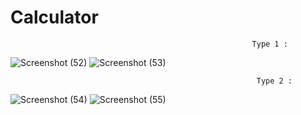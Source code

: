 # Calculator

                                                          Type 1 :

![Screenshot (52)](https://user-images.githubusercontent.com/104013038/218263519-b3ae47f8-0d59-4456-a43d-dac027fc8208.png)
![Screenshot (53)](https://user-images.githubusercontent.com/104013038/218263543-453ccd82-624a-44a4-972d-3cd4b8291ca2.png)






                                                           Type 2 :

![Screenshot (54)](https://user-images.githubusercontent.com/104013038/218263548-d3f40b08-0500-4f0d-a055-56ce27c68f95.png)
![Screenshot (55)](https://user-images.githubusercontent.com/104013038/218263558-5094dfdc-3909-41f7-9354-1bfce54f86c4.png)
